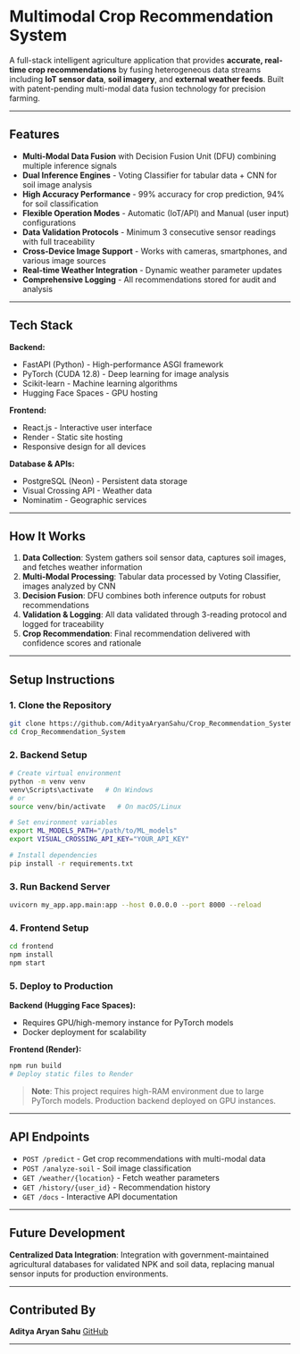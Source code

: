 
# Multimodal Crop Recommendation System

A full-stack intelligent agriculture application that provides **accurate, real-time crop recommendations** by fusing heterogeneous data streams including **IoT sensor data**, **soil imagery**, and **external weather feeds**. Built with patent-pending multi-modal data fusion technology for precision farming.

***

##  Features

-  **Multi-Modal Data Fusion** with Decision Fusion Unit (DFU) combining multiple inference signals
-  **Dual Inference Engines** - Voting Classifier for tabular data + CNN for soil image analysis
-  **High Accuracy Performance** - 99% accuracy for crop prediction, 94% for soil classification
-  **Flexible Operation Modes** - Automatic (IoT/API) and Manual (user input) configurations
-  **Data Validation Protocols** - Minimum 3 consecutive sensor readings with full traceability
-  **Cross-Device Image Support** - Works with cameras, smartphones, and various image sources
-  **Real-time Weather Integration** - Dynamic weather parameter updates
-  **Comprehensive Logging** - All recommendations stored for audit and analysis

***

##  Tech Stack

**Backend:**

- FastAPI (Python) - High-performance ASGI framework
- PyTorch (CUDA 12.8) - Deep learning for image analysis
- Scikit-learn - Machine learning algorithms
- Hugging Face Spaces - GPU hosting

**Frontend:**

- React.js - Interactive user interface
- Render - Static site hosting
- Responsive design for all devices

**Database \& APIs:**

- PostgreSQL (Neon) - Persistent data storage
- Visual Crossing API - Weather data
- Nominatim - Geographic services

***

##  How It Works

1. **Data Collection**: System gathers soil sensor data, captures soil images, and fetches weather information
2. **Multi-Modal Processing**: Tabular data processed by Voting Classifier, images analyzed by CNN
3. **Decision Fusion**: DFU combines both inference outputs for robust recommendations
4. **Validation \& Logging**: All data validated through 3-reading protocol and logged for traceability
5. **Crop Recommendation**: Final recommendation delivered with confidence scores and rationale

***

##  Setup Instructions

### 1. Clone the Repository

```bash
git clone https://github.com/AdityaAryanSahu/Crop_Recommendation_System.git
cd Crop_Recommendation_System
```


### 2. Backend Setup

```bash
# Create virtual environment
python -m venv venv
venv\Scripts\activate   # On Windows
# or
source venv/bin/activate   # On macOS/Linux

# Set environment variables
export ML_MODELS_PATH="/path/to/ML_models"
export VISUAL_CROSSING_API_KEY="YOUR_API_KEY"

# Install dependencies
pip install -r requirements.txt
```


### 3. Run Backend Server

```bash
uvicorn my_app.app.main:app --host 0.0.0.0 --port 8000 --reload
```


### 4. Frontend Setup

```bash
cd frontend
npm install
npm start
```


### 5. Deploy to Production

**Backend (Hugging Face Spaces):**

- Requires GPU/high-memory instance for PyTorch models
- Docker deployment for scalability

**Frontend (Render):**

```bash
npm run build
# Deploy static files to Render
```

>  **Note**: This project requires high-RAM environment due to large PyTorch models. Production backend deployed on GPU instances.

***

##  API Endpoints

- `POST /predict` - Get crop recommendations with multi-modal data
- `POST /analyze-soil` - Soil image classification
- `GET /weather/{location}` - Fetch weather parameters
- `GET /history/{user_id}` - Recommendation history
- `GET /docs` - Interactive API documentation

***

##  Future Development

**Centralized Data Integration**: Integration with government-maintained agricultural databases for validated NPK and soil data, replacing manual sensor inputs for production environments.

***

##  Contributed By

**Aditya Aryan Sahu**
 [GitHub](https://github.com/AdityaAryanSahu)

---

